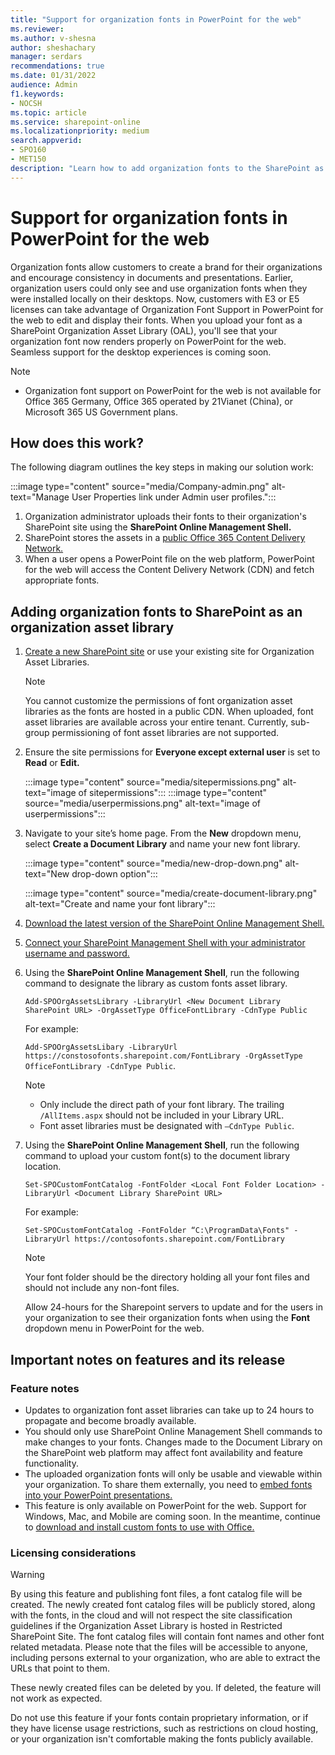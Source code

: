```yaml
---
title: "Support for organization fonts in PowerPoint for the web"
ms.reviewer: 
ms.author: v-shesna
author: sheshachary
manager: serdars
recommendations: true
ms.date: 01/31/2022
audience: Admin
f1.keywords:
- NOCSH
ms.topic: article
ms.service: sharepoint-online
ms.localizationpriority: medium
search.appverid:
- SPO160
- MET150
description: "Learn how to add organization fonts to the SharePoint as Organization Asset Libraries."
---
```


# Support for organization fonts in PowerPoint for the web 
Organization fonts allow customers to create a brand for their organizations and encourage consistency in documents and presentations. Earlier, organization users could only see and use organization fonts when they were installed locally on their desktops. Now, customers with E3 or E5 licenses can take advantage of Organization Font Support in PowerPoint for the web to edit and display their fonts. When you upload your font as a SharePoint Organization Asset Library (OAL), you'll see that your organization font now renders properly on PowerPoint for the web. Seamless support for the desktop experiences is coming soon.

> [!NOTE]
>- Organization font support on PowerPoint for the web is not available for Office 365 Germany, Office 365 operated by 21Vianet (China), or Microsoft 365 US Government plans.


## How does this work? 
The following diagram outlines the key steps in making our solution work: 

   :::image type="content" source="media/Company-admin.png" alt-text="Manage User Properties link under Admin user profiles.":::

1. Organization administrator uploads their fonts to their organization's SharePoint site using the **SharePoint Online Management Shell.**
2. SharePoint stores the assets in a [public Office 365 Content Delivery Network.](/microsoft-365/enterprise/use-microsoft-365-cdn-with-spo?view=o365-worldwide&preserve-view=true) 
3. When a user opens a PowerPoint file on the web platform, PowerPoint for the web will access the Content Delivery Network (CDN) and fetch appropriate fonts.

## Adding organization fonts to SharePoint as an organization asset library 
1. [Create a new SharePoint site](https://nam06.safelinks.protection.outlook.com/?url=https%3A%2F%2Fsupport.microsoft.com%2Foffice%2Fcreate-a-site-in-sharepoint-4d1e11bf-8ddc-499d-b889-2b48d10b1ce8&data=04%7C01%7Cv-shesna%40microsoft.com%7C469dfcba67174de505e308d9e01e0779%7C72f988bf86f141af91ab2d7cd011db47%7C1%7C0%7C637787241955790760%7CUnknown%7CTWFpbGZsb3d8eyJWIjoiMC4wLjAwMDAiLCJQIjoiV2luMzIiLCJBTiI6Ik1haWwiLCJXVCI6Mn0%3D%7C3000&sdata=IIR6K8%2F9ZBRVrOD%2B2ZuYwMdBybeufNE3sI22zSCfCJE%3D&reserved=0) or use your existing site for Organization Asset Libraries.

     > [!NOTE]
     > You cannot customize the permissions of font organization asset libraries as the fonts are hosted in a public CDN. When uploaded, font asset libraries are available across your entire tenant. Currently, sub-group permissioning of font asset libraries are not supported.

2. Ensure the site permissions for **Everyone except external user** is set to **Read** or **Edit.** 
    
    :::image type="content" source="media/sitepermissions.png" alt-text="image of sitepermissions":::
    :::image type="content" source="media/userpermissions.png" alt-text="image of userpermissions":::
 
3. Navigate to your site’s home page. From the **New** dropdown menu, select **Create a Document Library** and name your new font library.

   :::image type="content" source="media/new-drop-down.png" alt-text="New drop-down option":::

   :::image type="content" source="media/create-document-library.png" alt-text="Create and name your font library":::

4. [Download the latest version of the SharePoint Online Management Shell.](https://go.microsoft.com/fwlink/p/?LinkId=255251)
5. [Connect your SharePoint Management Shell with your administrator username and password.](/powershell/sharepoint/sharepoint-online/connect-sharepoint-online)
6. Using the **SharePoint Online Management Shell**, run the following command to designate the library as custom fonts asset library.

      `Add-SPOOrgAssetsLibrary -LibraryUrl <New Document Library SharePoint URL> -OrgAssetType OfficeFontLibrary -CdnType Public`

      For example:
     
     `Add-SPOOrgAssetsLibary -LibraryUrl https://constosofonts.sharepoint.com/FontLibrary -OrgAssetType OfficeFontLibrary -CdnType Public`.

    > [!NOTE]
    > - Only include the direct path of your font library. The trailing `/AllItems.aspx` should not be included in your Library URL.
    > - Font asset libraries must be designated with `–CdnType Public`.

7. Using the **SharePoint Online Management Shell**, run the following command to upload your custom font(s) to the document library location.

    `Set-SPOCustomFontCatalog -FontFolder <Local Font Folder Location> -LibraryUrl <Document Library SharePoint URL>`

      For example:

    `Set-SPOCustomFontCatalog -FontFolder “C:\ProgramData\Fonts" -LibraryUrl https://contosofonts.sharepoint.com/FontLibrary`

   > [!NOTE]
   > Your font folder should be the directory holding all your font files and should not include any non-font files.

    Allow 24-hours for the Sharepoint servers to update and for the users in your organization to see their organization fonts when using the **Font** dropdown menu in PowerPoint for the web.

## Important notes on features and its release

### Feature notes
- Updates to organization font asset libraries can take up to 24 hours to propagate and become broadly available.
- You should only use SharePoint Online Management Shell commands to make changes to your fonts. Changes made to the Document Library on the SharePoint web platform may affect font availability and feature functionality.
- The uploaded organization fonts will only be usable and viewable within your organization. To share them externally, you need to [embed fonts into your PowerPoint presentations.](https://nam06.safelinks.protection.outlook.com/?url=https%3A%2F%2Fsupport.microsoft.com%2Fen-us%2Foffice%2Fembed-fonts-in-documents-or-presentations-cb3982aa-ea76-4323-b008-86670f222dbc&data=04%7C01%7Cv-shesna%40microsoft.com%7C9cf273bbf9c14d337ec208d9df961a78%7C72f988bf86f141af91ab2d7cd011db47%7C1%7C0%7C637786658092612309%7CUnknown%7CTWFpbGZsb3d8eyJWIjoiMC4wLjAwMDAiLCJQIjoiV2luMzIiLCJBTiI6Ik1haWwiLCJXVCI6Mn0%3D%7C3000&sdata=idoG67fR3e7njA8RslxUn71i7Yfqq4q%2F7eH%2FJzScVdk%3D&reserved=0)
- This feature is only available on PowerPoint for the web. Support for Windows, Mac, and Mobile are coming soon. In the meantime, continue to [download and install custom fonts to use with Office.](https://nam06.safelinks.protection.outlook.com/?url=https%3A%2F%2Fsupport.microsoft.com%2Fen-us%2Ftopic%2Fdownload-and-install-custom-fonts-to-use-with-office-0ee09e74-edc1-480c-81c2-5cf9537c70ce&data=04%7C01%7Cv-shesna%40microsoft.com%7C9cf273bbf9c14d337ec208d9df961a78%7C72f988bf86f141af91ab2d7cd011db47%7C1%7C0%7C637786658092612309%7CUnknown%7CTWFpbGZsb3d8eyJWIjoiMC4wLjAwMDAiLCJQIjoiV2luMzIiLCJBTiI6Ik1haWwiLCJXVCI6Mn0%3D%7C3000&sdata=EvcPAJtCguowz%2Ff7MF29rXEdN8MWMYwrD1c%2BQIcR3lM%3D&reserved=0)

### Licensing considerations 

> [!WARNING]
> By using this feature and publishing font files, a font catalog file will be created. The newly created font catalog files will be publicly stored, along with the fonts, in the cloud and will not respect the site classification guidelines if the Organization Asset Library is hosted in Restricted SharePoint Site. The font catalog files will contain font names and other font related metadata. Please note that the files will be accessible to anyone, including persons external to your organization, who are able to extract the URLs that point to them. 
> 
> These newly created files can be deleted by you. If deleted, the feature will not work as expected. 
> 
> Do not use this feature if your fonts contain proprietary information, or if they have license usage restrictions, such as restrictions on cloud hosting, or your organization isn't comfortable making the fonts publicly available.